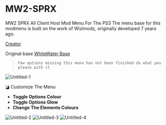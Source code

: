 # MW2-SPRX
MW2 SPRX All Client Host Mod Menu For The PS3
The menu base for this modmenu is built on the work of Wizimodz, originally developed 7 years ago.

[Creator](https://www.youtube.com/@Wizimodz)

Original base [WhiteWater Base](https://www.youtube.com/watch?v=_dv0eN8Yxto)
> `Few options missing this menu has not been finished do what you please with it`

![Untitled-1](https://github.com/extortionate/MW2-SPRX/assets/131308027/f3e73661-b61f-444c-b08b-ee9ed29150e8)

◪ Customize The Menu
* **Toggle Options Colour**
* **Toggle Options Glow**
* **Change The Elements Colours**

![Untitled-2](https://github.com/extortionate/MW2-SPRX/assets/131308027/ce35da6f-55d1-41ea-905e-f345048371a4)
![Untitled-3](https://github.com/extortionate/MW2-SPRX/assets/131308027/fd0639bd-168d-49c5-9a9a-b8ec8743e051)
![Untitled-4](https://github.com/extortionate/MW2-SPRX/assets/131308027/c2c5d227-678e-4903-8db5-f3f3d8b7fed8)
